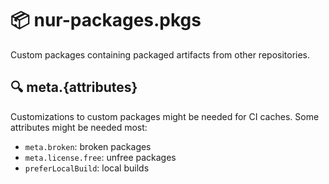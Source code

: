 # 📦 nur-packages.pkgs

Custom packages containing packaged artifacts from other repositories.

## 🔍 meta.{attributes}

Customizations to custom packages might be needed for CI caches. Some attributes
might be needed most:

- `meta.broken`: broken packages
- `meta.license.free`: unfree packages
- `preferLocalBuild`: local builds
